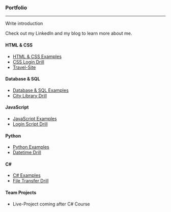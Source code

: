 ### Portfolio
***

Write introduction

Check out my LinkedIn and my blog to learn more about me.

#### HTML & CSS
* [HTML & CSS  Examples](./HTML-CSS)
* [CSS Login Drill](./HTML-CSS/CSS-Login-Drill)
* [Travel-Site](./HTML-CSS/Travel-Site)

#### Database & SQL
* [Database & SQL Examples](./Database-SQL)
* [City Library Drill](./Database-SQL/City-Library-Drill)

#### JavaScript
* [JavaScript Examples](./JavaScript)
* [Login Script Drill](./JavaScript/Login-Script-Drill)

#### Python
* [Python Examples](./Python)
* [Datetime Drill](./Python/Datetime-Drill)

#### C#  
* [C# Examples](./C-Sharp)
* [File Transfer Drill](./C-Sharp/File-Transfer-Drill)

#### Team Projects
* Live-Project coming after C# Course
